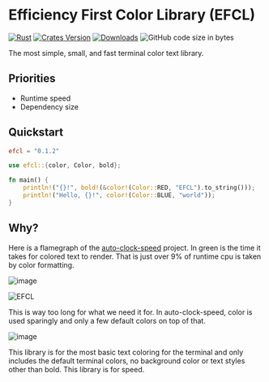 # Efficiency First Color Library (EFCL)

[![Rust](https://img.shields.io/github/actions/workflow/status/jakeroggenbuck/efcl/rust.yml?branch=main&style=for-the-badge)](https://github.com/JakeRoggenbuck/efcl/actions)
[![Crates Version](https://img.shields.io/crates/v/efcl?style=for-the-badge)](https://crates.io/crates/efcl)
[![Downloads](https://img.shields.io/crates/d/efcl?style=for-the-badge)](https://crates.io/crates/efcl)
![GitHub code size in bytes](https://img.shields.io/github/languages/code-size/jakeroggenbuck/efcl?style=for-the-badge)

The most simple, small, and fast terminal color text library.

## Priorities
- Runtime speed
- Dependency size

## Quickstart

```toml
efcl = "0.1.2"
```

```rs
use efcl::{color, Color, bold};

fn main() {
    println!("{}!", bold!(&color!(Color::RED, "EFCL").to_string()));
    println!("Hello, {}!", color!(Color::BLUE, "world"));
}
```

## Why?

Here is a flamegraph of the [auto-clock-speed](https://github.com/JakeRoggenbuck/auto-clock-speed) project. In green is the time it takes for colored text to render. That is just over 9% of runtime cpu is taken by color formatting.

![image](https://user-images.githubusercontent.com/35516367/201438554-a3c7bd63-2810-4140-a457-da8eff267d21.png)

![EFCL](https://user-images.githubusercontent.com/35516367/223891514-462f831d-19d9-4289-89e5-14fe0ad2c940.png)

This is way too long for what we need it for. In auto-clock-speed, color is used sparingly and only a few default colors on top of that.

![image](https://user-images.githubusercontent.com/35516367/201438673-56254428-515b-4e18-a918-c557703e936e.png)

This library is for the most basic text coloring for the terminal and only includes the default terminal colors, no background color or text styles other than bold. This library is for speed.
